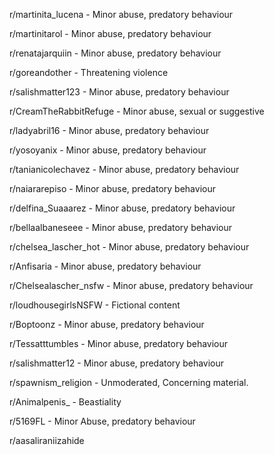 
r/martinita_lucena - Minor abuse, predatory behaviour

r/martinitarol - Minor abuse, predatory behaviour

r/renatajarquiin  - Minor abuse, predatory behaviour

r/goreandother - Threatening violence

r/salishmatter123 - Minor abuse, predatory behaviour

r/CreamTheRabbitRefuge - Minor abuse, sexual or suggestive

r/ladyabril16 - Minor abuse, predatory behaviour

r/yosoyanix - Minor abuse, predatory behaviour

r/tanianicolechavez - Minor abuse, predatory behaviour

r/naiararepiso - Minor abuse, predatory behaviour

r/delfina_Suaaarez - Minor abuse, predatory behaviour

r/bellaalbaneseee - Minor abuse, predatory behaviour

r/chelsea_lascher_hot  - Minor abuse, predatory behaviour

r/Anfisaria - Minor abuse, predatory behaviour

r/Chelsealascher_nsfw  - Minor abuse, predatory behaviour

r/loudhousegirlsNSFW - Fictional content

r/Boptoonz - Minor abuse, predatory behaviour

r/Tessatttumbles - Minor abuse, predatory behaviour

r/salishmatter12 - Minor abuse, predatory behaviour

r/spawnism_religion - Unmoderated, Concerning material.

r/Animalpenis_  - Beastiality

r/5169FL - Minor Abuse, predatory behaviour

r/aasaliraniizahide